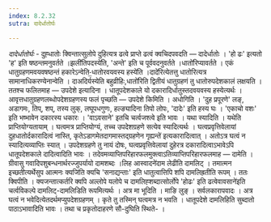 ```yaml
---
index: 8.2.32
sutra: दादेर्धातोर्घः

---
```

_दादेर्धातोर्घः_ - दुह्धातोः क्विन्तात्सुलोपे दुहित्यत्र ढत्वे प्राप्ते ढत्वं क्वचिदपवदति — दादेर्धातोः । 'हो ढः' इत्यतो 'ह' इति षष्ठन्तमनुवर्तते ।झली॑तिपदस्ये॑ति, 'अन्ते' इति च पूर्ववदनुवर्तते ।धातो॑रिप्यावर्तते । एकं धातुग्रहणमवयवषष्ठन्तं हकारेऽन्वेति-॒धातोरवयवस्य हस्ये॑ति ।दादे॑रित्येतत्तु धातोरित्यत्र सामानाधिकरण्येनान्वेति । दाअदिर्यस्येति बहुव्रीहिः,धातो॑रिति द्वितीयं धातुग्रहणं तु धातोरुपदेशकालं लक्षयति । ततश्च फलितमाह — उपदेशे इत्यादिना । धातूपदेशकाले यो दकारादिर्धातुस्तदवयवस्य हस्येत्यर्थः । आवृत्तधातुग्रहणलब्धोपदेशग्रहणस्य फलं पृच्छति — उपदेशे किमिति । अधोगिति । 'दुह प्रपूरणे' लङ्, अडागमः, तिप्, शप्, तस्य लुक्, लघूपधगुणः, हल्ङ्यादिना तिपो लोपः, 'दादेः' इति हस्य घः । 'एकाचो वशः' इति भष्भावेन दकारस्य धकारः । 'वाऽवसाने' इतचि चर्त्वजश्त्वे इति भावः । यथा स्यादिति । यथेति प्राप्तियोग्यतायाम् । घत्वमत्र प्राप्तियोग्यं, तच्च उपदेशग्रहणे सत्येव स्यादित्यर्थः । घत्वप्रवृत्तिवेलायां दुहधातोर्दकारादित्वं नास्ति, कृतेऽडागमेतदागमास्तद्ग्रहणेन गृह्यन्ते॑ इत्यकारादित्वात् । अतोऽत्र घत्वं न स्यादित्यव्याप्तिः स्यात् । उपदेशग्रहणे तु नायं दोषः, घत्वप्रवृत्तिवेलायां दुहेरत्र दकारादित्वाऽभावेऽपि धातूपदेशकाले दादित्वादिति भावः । तदेवमव्याप्तिपरिहारफलमुक्त्वाऽतिव्याप्तिपरिहारफलमाह — दामेति । ग्रीवासु गवादिपशुबन्धनार्थरज्जुपर्यायो दामशब्दः ।लिह आस्वादने॑दाम लेढीति दामलिट् । तमात्मन इच्छतीत्यर्थेसुप आत्मनः क्यजि॑ति क्यचि 'सनाद्यन्ताः' इति धातुत्वात्तिपि शपि दामलिह्रतीति रूपम् । ततः क्विपीति । क्यजन्तात्कर्तरि क्वपि अल्लोपे यलोपे च दामलिह्शब्दात्सोर्लोपे 'होढः' इति ढत्वेवावसाने॑इति चर्त्वविकल्पे दामलिट्-दामलिडिति रूपमित्यर्थः । अत्र मा भूदिति । माङि लुङ् । सर्वलकारापवादः । अत्र घत्वं न भवेदित्येतदर्थमप्युपदेशग्रहणम् । कृते तु तस्मिन् घत्वमत्र न भवति । धातूपदेशे दामलिहिति सुब्दातो पाठाऽभावादिति भावः । तथा च प्रकृतोदाहरणे सौ-दुघिति स्थिते- ।